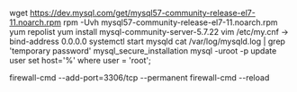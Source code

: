   
  wget https://dev.mysql.com/get/mysql57-community-release-el7-11.noarch.rpm 
  rpm -Uvh mysql57-community-release-el7-11.noarch.rpm 
  yum repolist 
  yum install mysql-community-server-5.7.22 
  vim /etc/my.cnf -> bind-address 0.0.0.0 
  systemctl start mysqld 
  cat /var/log/mysqld.log | grep 'temporary password' 
  mysql_secure_installation 
  mysql -uroot -p 
  update user set host='%' where user = 'root'; 
  
  firewall-cmd --add-port=3306/tcp --permanent 
  firewall-cmd --reload 
  
  
